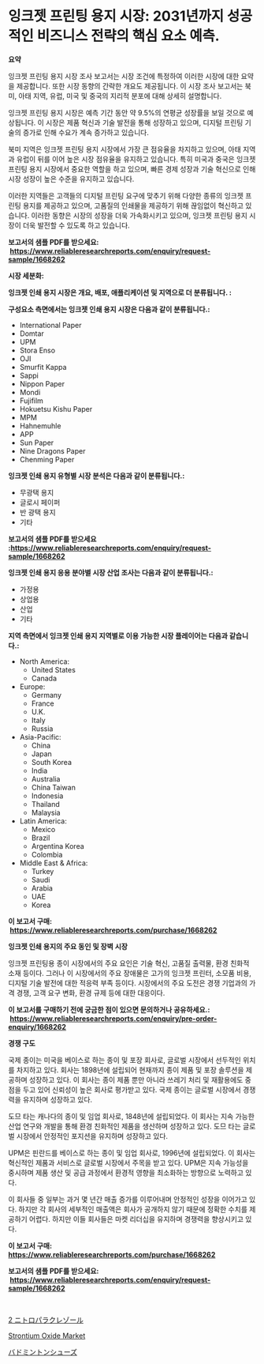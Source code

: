 <p><h1>잉크젯 프린팅 용지 시장: 2031년까지 성공적인 비즈니스 전략의 핵심 요소 예측.</h1></p><p><strong>요약</strong></p>
<p><p>잉크젯 프린팅 용지 시장 조사 보고서는 시장 조건에 특정하여 이러한 시장에 대한 요약을 제공합니다. 또한 시장 동향의 간략한 개요도 제공됩니다. 이 시장 조사 보고서는 북미, 아태 지역, 유럽, 미국 및 중국의 지리적 분포에 대해 상세히 설명합니다.</p><p>잉크젯 프린팅 용지 시장은 예측 기간 동안 약 9.5%의 연평균 성장률을 보일 것으로 예상됩니다. 이 시장은 제품 혁신과 기술 발전을 통해 성장하고 있으며, 디지털 프린팅 기술의 증가로 인해 수요가 계속 증가하고 있습니다.</p><p>북미 지역은 잉크젯 프린팅 용지 시장에서 가장 큰 점유율을 차지하고 있으며, 아태 지역과 유럽이 뒤를 이어 높은 시장 점유율을 유지하고 있습니다. 특히 미국과 중국은 잉크젯 프린팅 용지 시장에서 중요한 역할을 하고 있으며, 빠른 경제 성장과 기술 혁신으로 인해 시장 성장이 높은 수준을 유지하고 있습니다.</p><p>이러한 지역들은 고객들의 디지털 프린팅 요구에 맞추기 위해 다양한 종류의 잉크젯 프린팅 용지를 제공하고 있으며, 고품질의 인쇄물을 제공하기 위해 끊임없이 혁신하고 있습니다. 이러한 동향은 시장의 성장을 더욱 가속화시키고 있으며, 잉크젯 프린팅 용지 시장이 더욱 발전할 수 있도록 하고 있습니다.</p></p>
<p><strong>보고서의 샘플 PDF를 받으세요: &nbsp;<a href="https://www.reliableresearchreports.com/enquiry/request-sample/1668262">https://www.reliableresearchreports.com/enquiry/request-sample/1668262</a></strong></p>
<p><strong>시장 세분화:</strong></p>
<p><strong> 잉크젯 인쇄 용지 시장은 개요, 배포, 애플리케이션 및 지역으로 더 분류됩니다. :</strong></p>
<p><strong>구성요소 측면에서는 잉크젯 인쇄 용지 시장은 다음과 같이 분류됩니다.:</strong></p>
<p><ul><li>International Paper</li><li>Domtar</li><li>UPM</li><li>Stora Enso</li><li>OJI</li><li>Smurfit Kappa</li><li>Sappi</li><li>Nippon Paper</li><li>Mondi</li><li>Fujifilm</li><li>Hokuetsu Kishu Paper</li><li>MPM</li><li>Hahnemuhle</li><li>APP</li><li>Sun Paper</li><li>Nine Dragons Paper</li><li>Chenming Paper</li></ul></p>
<p><strong> 잉크젯 인쇄 용지 유형별 시장 분석은 다음과 같이 분류됩니다.:</strong></p>
<p><ul><li>무광택 용지</li><li>글로시 페이퍼</li><li>반 광택 용지</li><li>기타</li></ul></p>
<p><strong>보고서의 샘플 PDF를 받으세요 :<a href="https://www.reliableresearchreports.com/enquiry/request-sample/1668262">https://www.reliableresearchreports.com/enquiry/request-sample/1668262</a></strong></p>
<p><strong> 잉크젯 인쇄 용지 응용 분야별 시장 산업 조사는 다음과 같이 분류됩니다.:</strong></p>
<p><ul><li>가정용</li><li>상업용</li><li>산업</li><li>기타</li></ul></p>
<p><strong>지역 측면에서 잉크젯 인쇄 용지 지역별로 이용 가능한 시장 플레이어는 다음과 같습니다.:</strong></p>
<p><ul>
    <li>
        North America:
        <ul>
            <li>United States</li>
            <li>Canada</li>
        </ul>
    </li>
    <li>
        Europe:
        <ul>
            <li>Germany</li>
            <li>France</li>
            <li>U.K.</li>
            <li>Italy</li>
            <li>Russia</li>
        </ul>
    </li>
    <li>
        Asia-Pacific:
        <ul>
            <li>China</li>
            <li>Japan</li>
            <li>South Korea</li>
            <li>India</li>
            <li>Australia</li>
            <li>China Taiwan</li>
            <li>Indonesia</li>
            <li>Thailand</li>
            <li>Malaysia</li>
        </ul>
    </li>
    <li>
        Latin America:
        <ul>
            <li>Mexico</li>
            <li>Brazil</li>
            <li>Argentina Korea</li>
            <li>Colombia</li>
        </ul>
    </li>
    <li>
        Middle East & Africa:
        <ul>
            <li>Turkey</li>
            <li>Saudi</li>
            <li>Arabia</li>
            <li>UAE</li>
            <li>Korea</li>
        </ul>
    </li>
    </ul></p>
<p><strong>이 보고서 구매: &nbsp;<a href="https://www.reliableresearchreports.com/purchase/1668262">https://www.reliableresearchreports.com/purchase/1668262</a></strong></p>
<p><strong>잉크젯 인쇄 용지의 주요 동인 및 장벽 시장</strong></p>
<p><p>잉크젯 프린팅용 종이 시장에서의 주요 요인은 기술 혁신, 고품질 출력물, 환경 친화적 소재 등이다. 그러나 이 시장에서의 주요 장애물은 고가의 잉크젯 프린터, 소모품 비용, 디지털 기술 발전에 대한 적응력 부족 등이다. 시장에서의 주요 도전은 경쟁 기업과의 가격 경쟁, 고객 요구 변화, 환경 규제 등에 대한 대응이다.</p></p>
<p><strong>이 보고서를 구매하기 전에 궁금한 점이 있으면 문의하거나 공유하세요.: &nbsp;<a href="https://www.reliableresearchreports.com/enquiry/pre-order-enquiry/1668262">https://www.reliableresearchreports.com/enquiry/pre-order-enquiry/1668262</a></strong></p>
<p><strong>경쟁 구도</strong></p>
<p><p>국제 종이는 미국을 베이스로 하는 종이 및 포장 회사로, 글로벌 시장에서 선두적인 위치를 차지하고 있다. 회사는 1898년에 설립되어 현재까지 종이 제품 및 포장 솔루션을 제공하며 성장하고 있다. 이 회사는 종이 제품 뿐만 아니라 쓰레기 처리 및 재활용에도 중점을 두고 있어 신뢰성이 높은 회사로 평가받고 있다. 국제 종이는 글로벌 시장에서 경쟁력을 유지하며 성장하고 있다.</p><p>도므 타는 캐나다의 종이 및 임업 회사로, 1848년에 설립되었다. 이 회사는 지속 가능한 산업 연구와 개발을 통해 환경 친화적인 제품을 생산하며 성장하고 있다. 도므 타는 글로벌 시장에서 안정적인 포지션을 유지하며 성장하고 있다.</p><p>UPM은 핀란드를 베이스로 하는 종이 및 임업 회사로, 1996년에 설립되었다. 이 회사는 혁신적인 제품과 서비스로 글로벌 시장에서 주목을 받고 있다. UPM은 지속 가능성을 중시하며 제품 생산 및 공급 과정에서 환경적 영향을 최소화하는 방향으로 노력하고 있다.</p><p>이 회사들 중 일부는 과거 몇 년간 매출 증가를 이루어내며 안정적인 성장을 이어가고 있다. 하지만 각 회사의 세부적인 매출액은 회사가 공개하지 않기 때문에 정확한 수치를 제공하기 어렵다. 하지만 이들 회사들은 마켓 리더십을 유지하며 경쟁력을 향상시키고 있다.</p></p>
<p><strong>이 보고서 구매: &nbsp; <a href="https://www.reliableresearchreports.com/purchase/1668262">https://www.reliableresearchreports.com/purchase/1668262</a></strong></p>
<p><strong>보고서의 샘플 PDF를 받으세요: &nbsp;<a href="https://www.reliableresearchreports.com/enquiry/request-sample/1668262">https://www.reliableresearchreports.com/enquiry/request-sample/1668262</a></strong><strong></strong></p>
<p>&nbsp;</p>
<p><p><a href="https://medium.com/@levihamilton5801940/2%E3%83%8B%E3%83%88%E3%83%AD%E3%83%91%E3%83%A9%E3%82%AF%E3%83%AC%E3%82%BE%E3%83%BC%E3%83%AB%E5%B8%82%E5%A0%B4%E8%A6%8F%E6%A8%A1-cagr-%E3%83%88%E3%83%AC%E3%83%B3%E3%83%892024-2030-be8d4e32d94a">2 ニトロパラクレゾール</a></p><p><a href="https://butternut-bug-553.notion.site/Strontium-Oxide-Market-with-the-goal-of-estimating-the-market-size-and-future-growth-potential-of-va-eb8a29b3222849bfacc49e3f3203d4de">Strontium Oxide Market</a></p><p><a href="https://medium.com/@darieenson678546/%E3%83%90%E3%83%89%E3%83%9F%E3%83%B3%E3%83%88%E3%83%B3%E3%82%B7%E3%83%A5%E3%83%BC%E3%82%BA%E5%B8%82%E5%A0%B4%E8%A6%8F%E6%A8%A1-%E5%B8%82%E5%A0%B4%E5%B1%95%E6%9C%9B%E3%81%8A%E3%82%88%E3%81%B3%E5%B8%82%E5%A0%B4%E4%BA%88%E6%B8%AC-2024%E5%B9%B4%E3%81%8B%E3%82%892031%E5%B9%B4-9d97068d78ee">バドミントンシューズ</a></p></p>